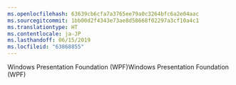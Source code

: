 ```yaml
---
ms.openlocfilehash: 63639cb6cfa7a3765ee79a0c3264bfc6a2e04aac
ms.sourcegitcommit: 1bb00d2f4343e73ae8d58668f02297a3cf10a4c1
ms.translationtype: HT
ms.contentlocale: ja-JP
ms.lasthandoff: 06/15/2019
ms.locfileid: "63868855"
---
```

<span data-ttu-id="9d342-101">Windows Presentation Foundation (WPF)</span><span class="sxs-lookup"><span data-stu-id="9d342-101">Windows Presentation Foundation (WPF)</span></span>